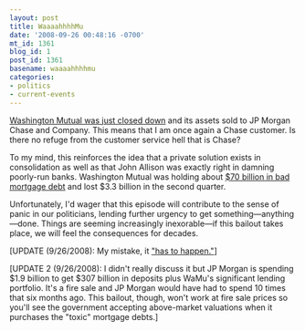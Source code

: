 ```yaml
---
layout: post
title: WaaaahhhhMu
date: '2008-09-26 00:48:16 -0700'
mt_id: 1361
blog_id: 1
post_id: 1361
basename: waaaahhhhmu
categories:
- politics
- current-events
---
```

<p><a href="http://biz.yahoo.com/rb/080925/business_us_washingtonmutual_jpmorganbiz.html">Washington Mutual was just closed down</a> and its assets sold to JP Morgan Chase and Company. This means that I am once again a Chase customer. Is there no refuge from the customer service hell that is Chase?</p><p>To my mind, this reinforces the idea that a private solution exists in consolidation as well as that John Allison was exactly right in damning poorly-run banks. Washington Mutual was holding about <a href="http://www.latimes.com/business/la-fi-wamu18-2008sep18,0,1270305.story">$70 billion in bad mortgage debt</a> and lost $3.3 billion in the second quarter.</p><p>Unfortunately, I'd wager that this episode will contribute to the sense of panic in our politicians, lending further urgency to get something—anything—done. Things are seeming increasingly inexorable—if this bailout takes place, we will feel the consequences for decades.</p><p>[UPDATE (9/26/2008): My mistake, it <a href="http://www.msnbc.msn.com/id/26884523/">"has to happen."</a>]</p><p>[UPDATE 2 (9/26/2008): I didn't really discuss it but JP Morgan is spending $1.9 billion to get $307 billion in deposits plus WaMu's significant lending portfolio. It's a fire sale and JP Morgan would have had to spend 10 times that six months ago. This bailout, though, won't work at fire sale prices so you'll see the government accepting above-market valuations when it purchases the "toxic" mortgage debts.]</p>
